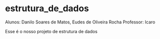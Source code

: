 # estrutura_de_dados
Alunos: Danilo Soares de Matos, Eudes de Oliveira Rocha 
Professor: Icaro

Esse é o nosso projeto de estrutura de dados

